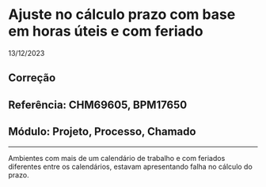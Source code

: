 # Ajuste no cálculo prazo com base em horas úteis e com feriado
13/12/2023
## Correção
## Referência: CHM69605, BPM17650
## Módulo: Projeto, Processo, Chamado
***

Ambientes com mais de um calendário de trabalho e com feriados diferentes entre os calendários, estavam apresentando falha no cálculo do prazo.

